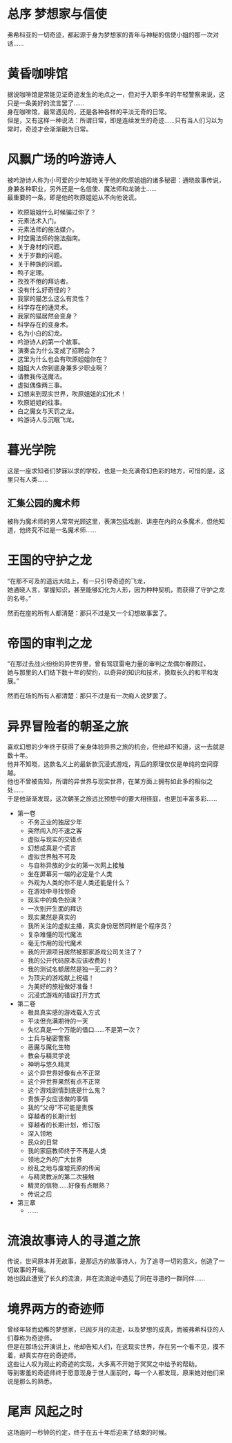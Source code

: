 # 总序 梦想家与信使

弗希科亚的一切奇迹，都起源于身为梦想家的青年与神秘的信使小姐的那一次对话……

# 黄昏咖啡馆

据说咖啡馆是常能见证奇迹发生的地点之一，但对于入职多年的年轻警察来说，这只是一条美好的流言罢了……  
身在咖啡馆，最常遇见的，还是各种各样的平淡无奇的日常。  
但是，又有这样一种说法：所谓日常，即是连续发生的奇迹……只有当人们习以为常时，奇迹才会渐渐融为日常。

# 风飘广场的吟游诗人

被吟游诗人称为小可爱的少年知晓关于他的吹原姐姐的诸多秘密：通晓故事传说，身兼各种职业，另外还是一名信使、魔法师和龙骑士……  
最重要的一条，即是他的吹原姐姐从不向他说谎。

* 吹原姐姐什么时候骗过你了？
* 元素法术入门。
* 元素法师的施法媒介。
* 时空魔法师的施法指南。
* 关于身材的问题。
* 关于岁数的问题。
* 关于种族的问题。
* 鸭子定理。
* 孜孜不倦的拜访者。
* 没有什么好奇怪的？
* 我家的猫怎么这么有灵性？
* 科学存在的通灵术。
* 我家的猫居然会变身？
* 科学存在的变身术。
* 名为小白的幻龙。
* 吟游诗人的第一个故事。
* 演奏会为什么变成了招聘会？
* 这里为什么也会有吹原姐姐你在？
* 姐姐大人你到底身兼多少职业啊？
* 请教我传送魔法。
* 虚拟偶像两三事。
* 幻想来到现实世界，吹原姐姐的幻化术！
* 吹原姐姐的往事。
* 白之魔女与天罚之龙。
* 吟游诗人与沉眠飞龙。

# 暮光学院

这是一座求知者们梦寐以求的学校，也是一处充满奇幻色彩的地方，可惜的是，这里只有人类……

## 汇集公园的魔术师

被称为魔术师的男人常常光顾这里，表演包括戏剧、讲座在内的众多魔术，但他知道，他终究不过是一名魔术师……

# 王国的守护之龙

“在那不可及的遥远大陆上，有一只引导奇迹的飞龙，  
她通晓人言，掌握知识，甚至能够幻化为人形，因为种种契机，而获得了守护之龙的名号。”

然而在座的所有人都清楚：那只不过是又一个幻想故事罢了。

# 帝国的审判之龙

“在那过去战火纷纷的异世界里，曾有驾驭雷电力量的审判之龙偶尔眷顾过，  
她与那里的人们结下数十年的契约，以奇异的知识和技术，换取长久的和平和发展。”

然而在场的所有人都清楚：那只不过是有一次痴人说梦罢了。

# 异界冒险者的朝圣之旅

喜欢幻想的少年终于获得了亲身体验异界之旅的机会，但他却不知道，这一去就是数十年。  
他并不知晓，这款名义上的最新款沉浸式游戏，背后的原理仅仅是单纯的空间穿越。  
他也不曾被告知，所谓的异世界与现实世界，在某方面上拥有如此多的相似之处……  
于是他渐渐发现，这次朝圣之旅远比预想中的要大相径庭，也更加丰富多彩……

* 第一卷
  * 不务正业的独居少年
  * 突然闯入的不速之客
  * 虚拟与现实的交错点
  * 幻想成真是个谎言
  * 虚拟世界触不可及
  * 与自称异族的少女的第一次网上接触
  * 坐在屏幕另一端的必定是个人类
  * 外观为人类的你不是人类还能是什么？
  * 在游戏中寻找惊奇
  * 现实中的角色扮演？
  * 一次别开生面的拜访
  * 现实果然是真实的
  * 我所关注的虚拟主播，真实身份居然同样是个程序员？
  * 复杂难懂的现代魔法
  * 毫无作用的现代魔术
  * 我的开源项目居然被那家游戏公司关注了？
  * 我的公开代码原本应该收费的！
  * 我的测试名额居然是独一无二的？
  * 为顶尖的游戏献上祝福！
  * 为美好的旅程做好准备！
  * 沉浸式游戏的错误打开方式
* 第二卷
  * 极具真实感的游戏载入方式
  * 平淡但充满期待的一天
  * 失忆真是一个万能的借口……不是第一次？
  * 士兵与秘密警察
  * 恶魔与魔化生物
  * 教会与精灵学说
  * 神明与悠久精灵
  * 这个异世界好像有点不正常
  * 这个异世界果然有点不正常
  * 这个游戏剧情到底是什么鬼？
  * 贵族子女应该做的事情
  * 我的“父母”不可能是贵族
  * 穿越者的长期计划
  * 穿越者的长期计划，修订版
  * 深入领地
  * 民众的日常
  * 我的家庭教师终于不再是人类
  * 领地之外的广大世界
  * 纷乱之地与废墟荒原的传闻
  * 与精灵教派的第二次接触
  * 精灵的信物……好像有点眼熟？
  * 传说之后
* 第三章
  * ……

# 流浪故事诗人的寻道之旅

传说，世间原本并无故事，是那远方的故事诗人，为了追寻一切的意义，创造了一切故事的开端。  
她也因此遭受了长久的流浪，并在流浪途中遇见了同在寻道的一群同伴……

# 境界两方的奇迹师

曾经年轻而幼稚的梦想家，已因岁月的流逝，以及梦想的成真，而被弗希科亚的人们尊称为奇迹师。  
但是在那场公开演讲上，他却告知人们，在这现实世界，存在另一个看不见，摸不着，却真实存在的奇迹师。  
这些让人叹为观止的奇迹的实现，大多离不开她于冥冥之中给予的帮助。  
等到害羞的奇迹师终于愿意现身于世人面前时，每一个人都发现，原来她对他们来说是那么的熟悉。

# 尾声 风起之时

这场逾时一秒钟的约定，终于在五十年后迎来了结束的时候。
